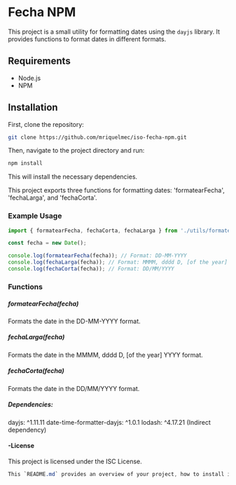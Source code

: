 # Fecha NPM

This project is a small utility for formatting dates using the `dayjs` library. It provides functions to format dates in different formats.

## Requirements

- Node.js
- NPM

## Installation

First, clone the repository:

```bash
git clone https://github.com/mriquelmec/iso-fecha-npm.git
```


Then, navigate to the project directory and run:
```bash
npm install
```
This will install the necessary dependencies.

This project exports three functions for formatting dates: 'formatearFecha', 'fechaLarga', and 'fechaCorta'.

### Example Usage

```javascript
import { formatearFecha, fechaCorta, fechaLarga } from './utils/formatearFecha.js';

const fecha = new Date();

console.log(formatearFecha(fecha)); // Format: DD-MM-YYYY
console.log(fechaLarga(fecha)); // Format: MMMM, dddd D, [of the year] YYYY
console.log(fechaCorta(fecha)); // Format: DD/MM/YYYY
```
### Functions

##### *formatearFecha(fecha)*
Formats the date in the DD-MM-YYYY format.

##### *fechaLarga(fecha)*
Formats the date in the MMMM, dddd D, [of the year] YYYY format.

##### *fechaCorta(fecha)*
Formats the date in the DD/MM/YYYY format.

##### *Dependencies:*
dayjs: ^1.11.11
date-time-formatter-dayjs: ^1.0.1
lodash: ^4.17.21 (Indirect dependency)


#### -License
This project is licensed under the ISC License.

```css
This `README.md` provides an overview of your project, how to install it, how to use it, and lists the dependencies. Feel free to adjust any details as needed!
```